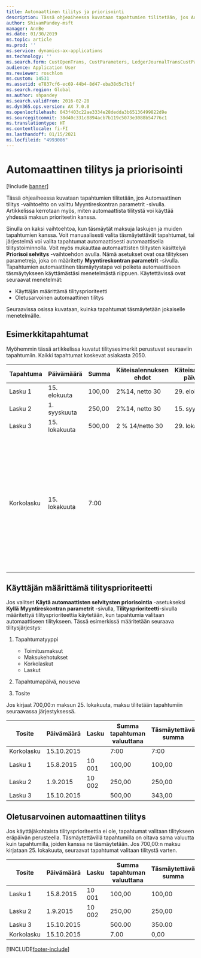 ```yaml
---
title: Automaattinen tilitys ja priorisointi
description: Tässä ohjeaiheessa kuvataan tapahtumien tilitetään, jos Automaattinen tilitys -vaihtoehto on valittu Myyntireskontran parametrit -sivulla. Artikkelissa kerrotaan myös, miten automaattista tilitystä voi käyttää yhdessä maksun prioriteetin kanssa.
author: ShivamPandey-msft
manager: AnnBe
ms.date: 01/30/2019
ms.topic: article
ms.prod: ''
ms.service: dynamics-ax-applications
ms.technology: ''
ms.search.form: CustOpenTrans, CustParameters, LedgerJournalTransCustPaym
audience: Application User
ms.reviewer: roschlom
ms.custom: 14531
ms.assetid: e7837cf6-ec69-44b4-8d47-eba38d5c7b1f
ms.search.region: Global
ms.author: shpandey
ms.search.validFrom: 2016-02-28
ms.dyn365.ops.version: AX 7.0.0
ms.openlocfilehash: 043f403c22ae3334e28dedda3b65136499822d9e
ms.sourcegitcommit: 38d40c331c8894acb7b119c5073e3088b54776c1
ms.translationtype: HT
ms.contentlocale: fi-FI
ms.lasthandoff: 01/15/2021
ms.locfileid: "4993086"
---
```

# <a name="automatic-settlement-and-prioritization"></a>Automaattinen tilitys ja priorisointi

[!include [banner](../includes/banner.md)]

Tässä ohjeaiheessa kuvataan tapahtumien tilitetään, jos Automaattinen tilitys -vaihtoehto on valittu Myyntireskontran parametrit -sivulla. Artikkelissa kerrotaan myös, miten automaattista tilitystä voi käyttää yhdessä maksun prioriteetin kanssa.

Sinulla on kaksi vaihtoehtoa, kun täsmäytät maksuja laskujen ja muiden tapahtumien kanssa. Voit manuaalisesti valita täsmäytettävät tapahtumat, tai järjestelmä voi valita tapahtumat automaattisesti automaattisella tilitystoiminnolla. Voit myös mukauttaa automaattisten tilitysten käsittelyä **Priorisoi selvitys** -vaihtoehdon avulla. Nämä asetukset ovat osa tilityksen parametreja, joka on määritetty **Myyntireskontran parametrit** -sivulla. Tapahtumien automaattinen täsmäytystapa voi poiketa automaattiseen täsmäytykseen käyttämästäsi menetelmästä riippuen. Käytettävissä ovat seuraavat menetelmät:

-   Käyttäjän määrittämä tilitysprioriteetti
-   Oletusarvoinen automaattinen tilitys

Seuraavissa osissa kuvataan, kuinka tapahtumat täsmäytetään jokaiselle menetelmälle.

## <a name="example-transactions"></a>Esimerkkitapahtumat
Myöhemmin tässä artikkelissa kuvatut tilitysesimerkit perustuvat seuraaviin tapahtumiin. Kaikki tapahtumat koskevat asiakasta 2050.

| Tapahtuma   | Päivämäärä        | Summa | Käteisalennuksen ehdot | Käteisalennuksen päivämäärä | Huomautukset                                                                                                                                                                                      |
|---------------|-------------|--------|---------------------|--------------------|-----------------------------------------------------------------------------------------------------------------------------------------------------------------------------------------------|
| Lasku 1     | 15. elokuuta   | 100,00 | 2%14, netto 30        | 29. elokuuta          |                                                                                                                                                                                               |
| Lasku 2     | 1. syyskuuta | 250,00 | 2%14, netto 30        | 15. syyskuuta       |                                                                                                                                                                                               |
| Lasku 3     | 15. lokakuuta  | 500,00 | 2 % 14/netto 30        | 29. lokakuuta         |                                                                                                                                                                                               |
| Korkolasku | 15. lokakuuta  | 7:00   |                     |                    | Tämä korkolasku on laskulle 1 ja laskulle 2. Summa lasketaan 2 prosentin korkona summista, jotka ovat vähintään 30 päivää myöhässä. Esimerkki: 0,02 × (100,00 + 250,00) = 7,00. |

## <a name="user-defined-settlement-priority"></a>Käyttäjän määrittämä tilitysprioriteetti
Jos valitset **Käytä automaattisten selvitysten priorisointia** -asetukseksi **Kyllä** **Myyntireskontran parametrit** -sivulla, **Tilitysprioriteetti**-sivulla määritettyä tilitysprioriteettia käytetään, kun tapahtumia valitaan automaattiseen tilitykseen. Tässä esimerkissä määritetään seuraava tilitysjärjestys:

1.  Tapahtumatyyppi
    -   Toimitusmaksut
    -   Maksukehotukset
    -   Korkolaskut
    -   Laskut

2.  Tapahtumapäivä, nouseva
3.  Tosite

Jos kirjaat 700,00:n maksun 25. lokakuuta, maksu tilitetään tapahtumiin seuraavassa järjestyksessä.

| Tosite       | Päivämäärä       | Lasku | Summa tapahtuman valuuttana | Täsmäytettävä summa | Saldo | Valuutta |
|---------------|------------|---------|--------------------------------|------------------|---------|----------|
| Korkolasku | 15.10.2015 |         | 7:00                           | 7:00             | 0,00    | USD      |
| Lasku 1     | 15.8.2015  | 10 001   | 100,00                         | 100,00           | 0,00    | USD      |
| Lasku 2     | 1.9.2015   | 10 002   | 250,00                         | 250,00           | 0,00    | USD      |
| Lasku 3     | 15.10.2015 |         | 500,00                         | 343,00           | 157,00  | USD      |

## <a name="default-automatic-settlement"></a>Oletusarvoinen automaattinen tilitys
Jos käyttäjäkohtaista tilitysprioriteettia ei ole, tapahtumat valitaan tilitykseen eräpäivän perusteella. Täsmäytettävillä tapahtumilla on oltava sama valuutta kuin tapahtumilla, joiden kanssa ne täsmäytetään. Jos 700,00:n maksu kirjataan 25. lokakuuta, seuraavat tapahtumat valitaan tilitystä varten.

| Tosite       | Päivämäärä       | Lasku | Summa tapahtuman valuuttana | Täsmäytettävä summa | Saldo | Valuutta |
|---------------|------------|---------|--------------------------------|------------------|---------|----------|
| Lasku 1     | 15.8.2015  | 10 001   | 100,00                         | 100,00           | 0,00    | USD      |
| Lasku 2     | 1.9.2015   | 10 002   | 250,00                         | 250,00           | 0,00    | USD      |
| Lasku 3     | 15.10.2015 |         | 500.00                         | 350.00           | 150.00  | USD      |
| Korkolasku | 15.10.2015 |         | 7.00                           | 0,00             | 7.00    | USD      |







[!INCLUDE[footer-include](../../includes/footer-banner.md)]